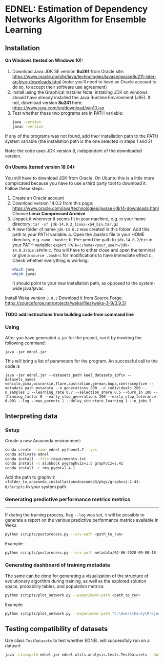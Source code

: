 # EDNEL: Estimation of Dependency Networks Algorithm for Ensemble Learning

## Installation

#### On Windows (tested on Windows 10):

1. Download Java JDK SE version **8u261** from Oracle site: 
https://www.oracle.com/br/java/technologies/javase/javase8u211-later-archive-downloads.html (note: you'll need to have an Oracle 
account to do so, to accept their software use agreement)
2. Install using the Graphical Installer
	Note: installing JDK on windows should have already installed the Java Runtime Environment (JRE). If not, 
		download version **8u241** here: https://www.java.com/en/download/win10.jsp
3. Test whether these two programs are in PATH variable:
	```bash
    java -version
    javac -version
    ```

If any of the programs was not found, add their installation path to the PATH system variable (the installation path 
is the one selected in steps 1 and 2)

Note: the code uses JDK version 8, independent of the downloaded version.

#### On Ubuntu (tested version 18.04):

You still have to download JDK from Oracle. On Ubuntu this is a little more complicated because you have to use a third
party tool to download it. Follow these steps:

1. Create an Oracle account
2. Download version 14.0.2 from this page: https://www.oracle.com/java/technologies/javase-jdk14-downloads.html
Choose **Linux Compressed Archive**
3. Unpack it wherever it seems fit in your machine, e.g. in your home directory: `tar -xf jdk-14.0.2_linux-x64_bin.tar.gz`
4. A new folder of name `jdk-14.0.2` was created in this folder. Add this path to your PATH variable:
    a. Open the .bashrc file in your HOME directory, e.g. `nano .bashrc`
    b. Pre-pend the path to `jdk-14.0.2/bin` in your PATH variable: `export PATH=:/home/<your_user>/jdk-14.0.2/bin:$PATH`
    c. You will have to either close and open the terminal or give a `source .bashrc` for modifications to have 
    immediate effect
    c. Check whether everything is working:
    ```bash
   which java
   which javac
    ```
   It should point to your new installation path, as opposed to the system-wide java/javac.

Install Weka version `3.9.3`
Download it from Source Forge: https://sourceforge.net/projects/weka/files/weka-3-9/3.9.3/


#### TODO add instructions from building code from command line

### Using

After you have generated a .jar for the project, run it by invoking the following command:

```
java -jar ednel.jar
```

This will bring a list of parameters for the program. An successful call to the code is

```
java -jar ednel.jar --datasets_path keel_datasets_10fcv --datasets_names vehicle,pima,wisconsin,flare,australian,german,bupa,contraceptive --metadata_path metadata --n_generations 200 --n_individuals 200 --n_samples 1 --learning_rate 0.7 --selection_share 0.5 --burn_in 100 --thinning_factor 0 --early_stop_generations 200 --early_stop_tolerance 0.001 --log --max_parents 1 --delay_structure_learning 1 --n_jobs 5 
```

## Interpreting data

### Setup

Create a new Anaconda environment:


```bash
conda create --name ednel python=3.7 --yes
conda activate ednel
conda install --file requirements.txt
conda install -c alubbock pygraphviz=1.5 graphviz=2.41
conda install -c rmg pydot=1.4.1
```
 
Add the path to graphviz ```<folder_to_anaconda_installation>Anaconda3/pkgs/graphviz-2.41-0/Scripts``` to your system 
path

### Generating predictive performance metrics metrics

---

If during the training process, flag `--log` was set, it will be possible to generate a report on the various
 predictive performance metrics available in Weka:

```bash
python scripts/postprocess.py --csv-path <path_to_run>
```

Example:

```bash
python scripts/postprocess.py --csv-path metadata/02-06-2020-09-00-18
```

### Generating dashboard of training metadata

The same can be done for generating a visualization of the structure of evolutionary algorithm during training, as well
as the explored solution space, probability tables, and population metrics:

```bash
python scripts/plot_network.py --experiment-path <path_to_run>
```

Example:

```bash
python scripts/plot_network.py --experiment-path "C:\Users\henry\Projects\trash\28-06-2020-14-14-49\dummygerman\sample_01_fold_01"
```

## Testing compatibility of datasets

Use class `TestDatasets` to test whether EDNEL will successfuly run on a dataset:

```bash
java -classpath ednel.jar ednel.utils.analysis.tests.TestDatasets --datasets_path <datasets_path> --datasets_names null --metadata_path null --n_generations 2 --n_individuals 25 --n_samples 1 --learning_rate 0.7 --selection_share 0.5 --burn_in 2 --thinning_factor 0 --early_stop_generations 200 --early_stop_tolerance 0.001 --max_parents 0 --delay_structure_learning 1 --n_jobs 1 --timeout 300
```
